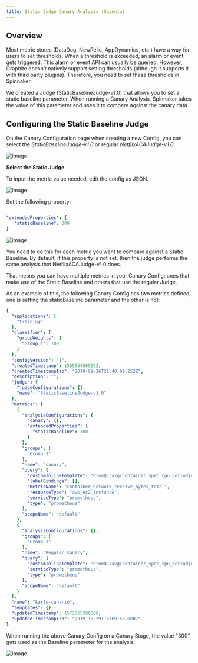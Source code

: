 ```yaml
---
title: Static Judge Canary Analysis (Kayenta)
---
```


## Overview

Most metric stores (DataDog, NewRelic, AppDynamics, etc.) have a way for users to set thresholds. When a threshold is exceeded, an alarm or event gets triggered. This alarm or event API can usually be queried. However, Graphite doesn’t natively support setting thresholds (although it supports it with third party plugins). Therefore, you need to set these thresholds in Spinnaker.

We created a Judge (StaticBaselineJudge-v1.0) that allows you to set a static baseline parameter. When running a Canary Analysis, Spinnaker takes the value of this parameter and uses it to compare against the canary data.

## Configuring the Static Baseline Judge

On the Canary Configuration page when creating a new Config, you can select the *StaticBaselineJudge-v1.0* or regular *NetflixACAJudge-v1.0*.

![image](/images/static_baseline_dropdown_judges_options.png)

**Select the Static Judge**

To input the metric value needed, edit the config as JSON.

![image](/images/static_baseline_metric_json_edit_button.png)

Set the following property:

```yaml

"extendedProperties": {
   "staticBaseline": 300
}

```

![image](/images/static_baseline_metric_json_edit.png)

You need to do this for each metric you want to compare against a Static Baseline.
By default, if this property is not set, then the judge performs the same analysis that NetflixACAJudge-v1.0 does.

That means you can have multiple metrics in your Canary Config: ones that make use of the Static Baseline and others that use the regular Judge.

As an example of this, the following Canary Config has two metrics defined, one is setting the staticBaseline parameter and the other is not:

```yaml
{
  "applications": [
    "training"
  ],
  "classifier": {
    "groupWeights": {
      "Group 1": 100
    }
  },
  "configVersion": "1",
  "createdTimestamp": 1569534009252,
  "createdTimestampIso": "2019-09-26T21:40:09.252Z",
  "description": "",
  "judge": {
    "judgeConfigurations": {},
    "name": "StaticBaselineJudge-v1.0"
  },
  "metrics": [
    {
      "analysisConfigurations": {
        "canary": {},
        "extendedProperties": {
          "staticBaseline": 300
        }
      },
      "groups": [
        "Group 1"
      ],
      "name": "canary",
      "query": {
        "customInlineTemplate": "PromQL:avg(container_spec_cpu_period{namespace=\"${location}\"})",
        "labelBindings": [],
        "metricName": "container_network_receive_bytes_total",
        "resourceType": "aws_ec2_instance",
        "serviceType": "prometheus",
        "type": "prometheus"
      },
      "scopeName": "default"
    },
    {
      "analysisConfigurations": {},
      "groups": [
        "Group 1"
      ],
      "name": "Regular Canary",
      "query": {
        "customInlineTemplate": "PromQL:avg(container_spec_cpu_period{namespace=\"${location}\"})",
        "serviceType": "prometheus",
        "type": "prometheus"
      },
      "scopeName": "default"
    }
  ],
  "name": "karlo-canario",
  "templates": {},
  "updatedTimestamp": 1572365396680,
  "updatedTimestampIso": "2019-10-29T16:09:56.680Z"
}
```

When running the above Canary Config on a Canary Stage, the value "300" gets used as the Baseline parameter for the analysis.

![image](/images/static_baseline_canary_result.png)
